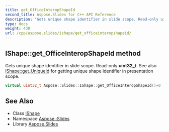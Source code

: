 ```yaml
---
title: get_OfficeInteropShapeId
second_title: Aspose.Slides for C++ API Reference
description: "Gets unique shape identifier in slide scope. Read-only uint32_t. See also IShape::get_UniqueId for getting unique shape identifier in presentation scope."
type: docs
weight: 430
url: /cpp/aspose.slides/ishape/get_officeinteropshapeid/
---
```

## IShape::get_OfficeInteropShapeId method


Gets unique shape identifier in slide scope. Read-only **uint32_t**. See also [IShape::get_UniqueId](../get_uniqueid/) for getting unique shape identifier in presentation scope.

```cpp
virtual uint32_t Aspose::Slides::IShape::get_OfficeInteropShapeId()=0
```

## See Also

* Class [IShape](../)
* Namespace [Aspose::Slides](../../)
* Library [Aspose.Slides](../../../)
